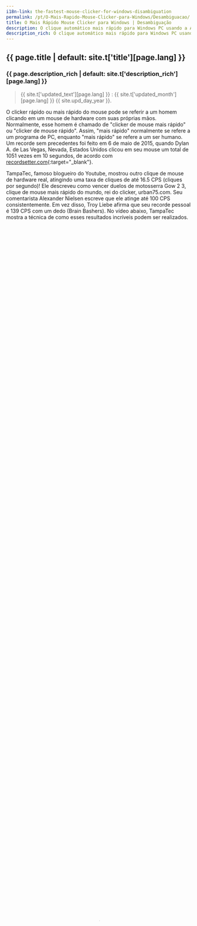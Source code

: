```yaml
---
i18n-link: the-fastest-mouse-clicker-for-windows-disambiguation
permalink: /pt/O-Mais-Rapido-Mouse-Clicker-para-Windows/Desambiguacao/
title: O Mais Rápido Mouse Clicker para Windows | Desambiguação
description: O clique automático mais rápido para Windows PC usando a API Win32 SendInput() em array. Desambiguação
description_rich: O clique automático mais rápido para Windows PC usando a API Win32 <a href="https://learn.microsoft.com/pt-br/windows/win32/api/winuser/nf-winuser-sendinput" target="_blank">SendInput()</a> em array. Desambiguação
---
```


## {{ page.title | default: site.t['title'][page.lang] }}

### {{ page.description_rich | default: site.t['description_rich'][page.lang] }}

> {{ site.t['updated_text'][page.lang] }} : {{ site.t['updated_month'][page.lang] }} {{ site.upd_day_year }}.

O clicker rápido ou mais rápido do mouse pode se referir a um homem clicando em um mouse de hardware com suas próprias mãos.
Normalmente, esse homem é chamado de "clicker de mouse mais rápido" ou "clicker de mouse rápido".
Assim, "mais rápido" normalmente se refere a um programa de PC, enquanto "mais rápido" se refere a um ser humano.
Um recorde sem precedentes foi feito em 6 de maio de 2015, quando Dylan A. de Las Vegas, Nevada, Estados Unidos
clicou em seu mouse um total de 1051 vezes em 10 segundos, de acordo com
[recordsetter.com](https://recordsetter.com/world-record/mouse-clicks-10/41199){:target="_blank"}.

<p>
TampaTec, famoso blogueiro do Youtube, mostrou outro clique de mouse de hardware real, atingindo uma taxa de cliques de até 16.5&nbsp;CPS (cliques por segundo)!
Ele descreveu como vencer duelos de motosserra Gow&nbsp;2&nbsp;3, clique de mouse mais rápido do mundo, rei do clicker, urban75.com.
Seu comentarista Alexander Nielsen escreve que ele atinge até 100&nbsp;CPS consistentemente.
Em vez disso, Troy Liebe afirma que seu recorde pessoal é 139&nbsp;CPS com um dedo (Brain Bashers).
No vídeo abaixo, TampaTec mostra a técnica de como esses resultados incríveis podem ser realizados.
 <video style="outline:none; width:100%; height:100%;" controls preload="none" poster="/The-Fastest-Mouse-Clicker-for-Windows/videos/worlds-fastest-clicker-720p.jpg">
  <source src="/The-Fastest-Mouse-Clicker-for-Windows/videos/worlds-fastest-clicker-720p.mp4" type="video/mp4"/>
  Seu navegador não suporta a tag de vídeo.
</video>
<a href="https://www.youtube.com/watch?v=r8Tlb3FrmhQ" target="_blank">Watch the original video "World's fastest mouse clicker- How to Win Gow Chainsaw duels!" in Youtube.</a>
</p>

<p>
Sambucha, outro blogueiro do Youtube em ascensão, afirma em 2024 que agora é o ser humano mais rápido a clicar com o mouse no mundo.
No vídeo abaixo, Sambucha demonstra seu orgulho de ser o mais rápido a clicar com o mouse.
 <video style="outline:none; width:100%; height:100%;" controls preload="none" poster="/The-Fastest-Mouse-Clicker-for-Windows/videos/I-Became-The-Fastest-Clicker-UQAbGlKXvBQ-480p.jpg">
  <source src="/The-Fastest-Mouse-Clicker-for-Windows/videos/I-Became-The-Fastest-Clicker-UQAbGlKXvBQ-480p.mp4" type="video/mp4"/>
  Seu navegador não suporta a tag de vídeo.
</video>
<a href="https://www.youtube.com/shorts/UQAbGlKXvBQ" target="_blank">Assista ao vídeo curto original "I became the fastest mouse clicker in the world" em Youtube (em inglês).</a>
</p>


#### Copyright (c) 2016-2025 by [{{ site.t['author_name'][page.lang] }}]({{ site.prod-url }}{{ site.t['home'][page.lang] }}){:target="_blank"}
